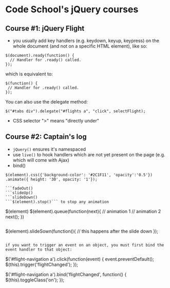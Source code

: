 # Code School's jQuery courses

## Course #1: jQuery Flight
* you usually add key handlers (e.g. keydown, keyup, keypress) on the whole document (and not on a specific HTML element), like so:

```
$(document).ready(function() {
  // Handler for .ready() called.
});
```

which is equivalent to:
```
$(function() {
 // Handler for .ready() called.
});
```

You can also use the delegate method:

```
$("#tabs div").delegate("#flights a", "click", selectFlight);
```

* CSS selector ">" means "directly under"


## Course #2: Captain's log
* ```jQuery()``` ensures it's namespaced
* use ```live()``` to hook handlers which are not yet present on the page (e.g. which will come with Ajax)
* bind()

```
$(element).css({'background-color': '#2C1F11', 'opacity':'0.5'}) .animate({ height: '30', opacity: '1'});
```

```fadeIn()
```fadeOut()
```slideUp()
```slideDown()
```$(element).stop()``` to stop any animation

```
$(element)
$(element).queue(function(next){
  // animation 1
  // animation 2
  next();
})
```

```
$(element).slideSown(function(){
  // this happens after the slide down
});
```

if you want to trigger an event on an object, you must first bind the event handler to that object:
```
$('#flight-navigation a').click(function(event) {
  event.preventDefault();
  $(this).trigger('flightChanged');
});

$('#flight-navigation a').bind('flightChanged', function() {
  $(this).toggleClass('on');
});
```